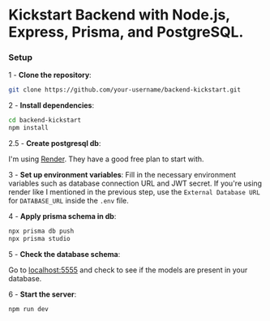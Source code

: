 # Kickstart Backend with Node.js, Express, Prisma, and PostgreSQL.

### Setup
1 - **Clone the repository**:
 ```bash
 git clone https://github.com/your-username/backend-kickstart.git
 ```
2 - **Install dependencies**:
```bash
cd backend-kickstart
npm install
```
2.5 - **Create postgresql db**:

I'm using [Render](https://render.com). They have a good free plan to start with.

3 - **Set up environment variables**:
Fill in the necessary environment variables such as database connection URL and JWT secret.
If you're using render like I mentioned in the previous step, use the `External Database URL` for `DATABASE_URL` inside the `.env` file.

4 - **Apply prisma schema in db**:
```bash
npx prisma db push
npx prisma studio
```

5 - **Check the database schema**:

Go to [localhost:5555](http://localhost:5555) and check to see if the models are present in your database.

6 - **Start the server**:
```bash
npm run dev
```

